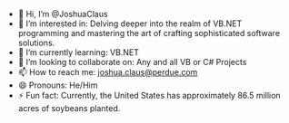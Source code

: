 - 👋 Hi, I’m @JoshuaClaus
- 👀 I’m interested in: Delving deeper into the realm of VB.NET programming and mastering the art of crafting sophisticated software solutions.
- 🌱 I’m currently learning: VB.NET
- 💞️ I’m looking to collaborate on: Any and all VB or C# Projects
- 📫 How to reach me: joshua.claus@perdue.com
- 😄 Pronouns: He/Him
- ⚡ Fun fact: Currently, the United States has approximately 86.5 million acres of soybeans planted.

<!---
JoshuaClaus/JoshuaClaus is a ✨ special ✨ repository because its `README.md` (this file) appears on your GitHub profile.
You can click the Preview link to take a look at your changes.
--->
